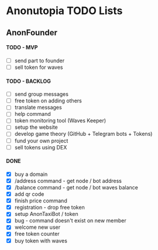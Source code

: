 # Anonutopia TODO Lists

## AnonFounder

#### TODO - MVP

- [ ] send part to founder
- [ ] sell token for waves

#### TODO - BACKLOG

- [ ] send group messages
- [ ] free token on adding others
- [ ] translate messages
- [ ] help command
- [ ] token monitoring tool (Waves Keeper)
- [ ] setup the website
- [ ] develop game theory (GitHub + Telegram bots + Tokens)
- [ ] fund your own project
- [ ] sell tokens using DEX

#### DONE

- [x] buy a domain
- [x] /address command - get node / bot address
- [x] /balance command - get node / bot waves balance
- [x] add qr code
- [x] finish price command
- [x] registration - drop free token
- [x] setup AnonTaxiBot / token
- [x] bug - command doesn't exist on new member
- [x] welcome new user
- [x] free token counter
- [x] buy token with waves
